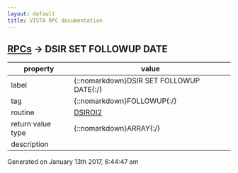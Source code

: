 ```yaml
---
layout: default
title: VISTA RPC documentation
---
```




## [RPCs](TableOfContent.md) &#8594; DSIR SET FOLLOWUP DATE 

 property | value 
--- | --- 
 label | {::nomarkdown}DSIR SET FOLLOWUP DATE{:/}
 tag | {::nomarkdown}FOLLOWUP{:/}
 routine | [DSIROI2](http://code.osehra.org/dox/Routine_DSIROI2_source.html)
 return value type | {::nomarkdown}ARRAY{:/}
 description | 




 Generated on January 13th 2017, 6:44:47 am